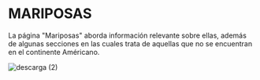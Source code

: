 # MARIPOSAS
La página "Mariposas" aborda información relevante sobre ellas, además de algunas secciones en las cuales trata de aquellas que no se encuentran en el continente Américano.





![descarga (2)](https://github.com/geral8/mariposas/assets/140031273/ddc3c36b-8eb8-45e9-89d7-d510d8f204ba)



